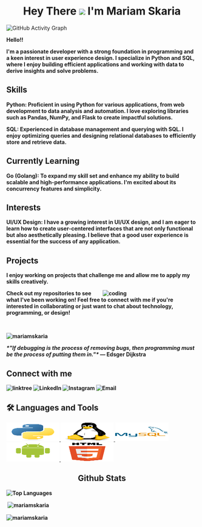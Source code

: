 <h1 align="center">Hey There <img src="https://media.giphy.com/media/hvRJCLFzcasrR4ia7z/giphy.gif" width="25px"> I'm Mariam Skaria </h1>
<img src="https://github-readme-activity-graph.vercel.app/graph?username=MariamSkaria&theme=github-compact&height=300" alt="GitHub Activity Graph">
<p><b>Hello!!<p/>
 <p>I'm a passionate developer with a strong foundation in programming and a keen interest in user experience design. I specialize in Python and SQL, where I enjoy building efficient applications and working with data to derive insights and solve problems. </p>
<h2><b>Skills</b></h2>
<p><b>Python:</b> Proficient in using Python for various applications, from web development to data analysis and automation. I love exploring libraries such as Pandas, NumPy, and Flask to create impactful solutions. </p>
<p><b>SQL:</b> Experienced in database management and querying with SQL. I enjoy optimizing queries and designing relational databases to efficiently store and retrieve data. </p>

<h2><b>Currently Learning</b></h2>
<p><b>Go (Golang):</b> To expand my skill set and enhance my ability to build scalable and high-performance applications. I'm excited about its concurrency features and simplicity. </p>

<h2><b>Interests</b></h2>
<p>UI/UX Design: I have a growing interest in UI/UX design, and I am eager to learn how to create user-centered interfaces that are not only functional but also aesthetically pleasing. I believe that a good user experience is essential for the success of any application.</p> 

<h2><b>Projects</b></h2>
<p>I enjoy working on projects that challenge me and allow me to apply my skills creatively.</p>
<img align="right" alt="coding" width="250" src="https://media4.giphy.com/media/v1.Y2lkPTc5MGI3NjExb2I5ODB0eHFmdTh2Y3JjYXEyZmp0a3JtbTl6YjhoMmc1bjE1ajNkMCZlcD12MV9pbnRlcm5hbF9naWZfYnlfaWQmY3Q9Zw/2IudUHdI075HL02Pkk/giphy.gif">
<p>Check out my repositories to see what I've been working on! Feel free to connect with me if you're interested in collaborating or just want to chat about technology, programming, or design!</p>
<br />


<p align="left"> <img src="https://komarev.com/ghpvc/?username=mariamskaria&label=Profile%20views&color=0e75b6&style=flat" alt="mariamskaria" /> </p>
<p><em>*"If debugging is the process of removing bugs, then programming must be the process of putting them in."*</em> — Edsger Dijkstra </p>

<h2><b>Connect with me</b></h2>
<div align="left">
 <a href="https://linktr.ee/mariamse336" style="text-decoration: none;"><img width="46" height="46" src="https://img.icons8.com/pulsar-gradient/48/linktree.png" alt="linktree"/></a>
 <a href="https://www.linkedin.com/in/mariam-skaria/" style="text-decoration: none;">
  <img src="https://img.icons8.com/fluency/48/000000/linkedin.png" alt="LinkedIn" width="48" height="48"/></a> <a href="https://www.instagram.com/mariam_se33" style="text-decoration: none;"><img src="https://img.icons8.com/fluency/48/000000/instagram-new.png" alt="Instagram" width="48" height="48"/></a> <a href="https://mail.google.com/mail/?view=cm&fs=1&to=mariamse336@gmail.com" style="text-decoration: none;"><img src="https://img.icons8.com/fluency/48/000000/gmail.png" alt="Email" width="48" height="48"/></a>
 
</div>

<h2><b>🛠️ Languages and Tools</b></h2>
<p align="left"> <a href="https://www.python.org" target="_blank" rel="noreferrer"><img src="https://raw.githubusercontent.com/devicons/devicon/master/icons/python/python-original.svg" alt="python" width="140" height="50"/> </a> <a href="https://www.linux.org/" target="_blank" rel="noreferrer"> <img src="https://raw.githubusercontent.com/devicons/devicon/master/icons/linux/linux-original.svg" alt="linux" width="140" height="50"/> </a> <a href="https://www.mysql.com/" target="_blank" rel="noreferrer"> <img src="https://raw.githubusercontent.com/devicons/devicon/master/icons/mysql/mysql-original-wordmark.svg" alt="mysql" width="140" height="50"/> </a> <a href="https://developer.android.com" target="_blank" rel="noreferrer"> <img src="https://raw.githubusercontent.com/devicons/devicon/master/icons/android/android-original-wordmark.svg" alt="android" width="140" height="50"/> </a><a href="https://www.w3.org/html/" target="_blank" rel="noreferrer"> <img src="https://raw.githubusercontent.com/devicons/devicon/master/icons/html5/html5-original-wordmark.svg" alt="html5" width="140" height="50"/> </a> </p>
<h2 align="center"><b>Github Stats</b></h2>
<img src="https://github-readme-stats-alpha-snowy-32.vercel.app/api/top-langs/?username=MariamSkaria&theme=transparent&include_all_commits=true&count_private=true&layout=compact&langs_count=10&hide_border=true" alt="Top Languages">
<p>&nbsp;<img align="center" src="https://github-readme-stats.vercel.app/api?username=MariamSkaria&show_icons=true&locale=en&theme=transparent&hide_border=true" alt="mariamskaria" /></p>

<p><img align="center" src="https://github-readme-streak-stats.herokuapp.com/?user=MariamSkaria&show_icons=true&locale=en&theme=transparent" alt="mariamskaria" /></p>
